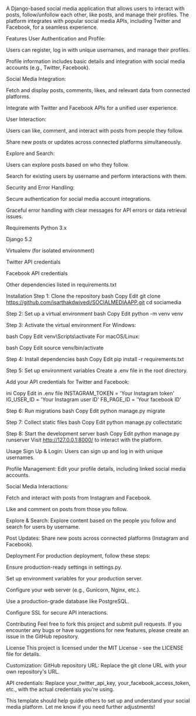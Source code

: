 A Django-based social media application that allows users to interact with posts, follow/unfollow each other, like posts, and manage their profiles. The platform integrates with popular social media APIs, including Twitter and Facebook, for a seamless experience.

Features
User Authentication and Profile:

Users can register, log in with unique usernames, and manage their profiles.

Profile information includes basic details and integration with social media accounts (e.g., Twitter, Facebook).

Social Media Integration:

Fetch and display posts, comments, likes, and relevant data from connected platforms.

Integrate with Twitter and Facebook APIs for a unified user experience.

User Interaction:

Users can like, comment, and interact with posts from people they follow.

Share new posts or updates across connected platforms simultaneously.

Explore and Search:

Users can explore posts based on who they follow.

Search for existing users by username and perform interactions with them.

Security and Error Handling:

Secure authentication for social media account integrations.

Graceful error handling with clear messages for API errors or data retrieval issues.

Requirements
Python 3.x

Django 5.2

Virtualenv (for isolated environment)

Twitter API credentials

Facebook API credentials

Other dependencies listed in requirements.txt

Installation
Step 1: Clone the repository
bash
Copy
Edit
git clone https://github.com/isarthakdwivedi/SOCIALMEDIAAPP.git
cd sociamedia


Step 2: Set up a virtual environment
bash
Copy
Edit
python -m venv venv


Step 3: Activate the virtual environment
For Windows:

bash
Copy
Edit
venv\Scripts\activate
For macOS/Linux:

bash
Copy
Edit
source venv/bin/activate


Step 4: Install dependencies
bash
Copy
Edit
pip install -r requirements.txt


Step 5: Set up environment variables
Create a .env file in the root directory.

Add your API credentials for Twitter and Facebook:

ini
Copy
Edit
in .env file
INSTAGRAM_TOKEN = 'Your Instagram token'
IG_USER_ID = 'Your Instagram user ID'
FB_PAGE_ID = 'Your facebook ID' 

Step 6: Run migrations
bash
Copy
Edit
python manage.py migrate


Step 7: Collect static files
bash
Copy
Edit
python manage.py collectstatic


Step 8: Start the development server
bash
Copy
Edit
python manage.py runserver
Visit http://127.0.0.1:8000/ to interact with the platform.

Usage
Sign Up & Login: Users can sign up and log in with unique usernames.

Profile Management: Edit your profile details, including linked social media accounts.

Social Media Interactions:

Fetch and interact with posts from Instagram and Facebook.

Like and comment on posts from those you follow.

Explore & Search: Explore content based on the people you follow and search for users by username.

Post Updates: Share new posts across connected platforms (Instagram and Facebook).

Deployment
For production deployment, follow these steps:

Ensure production-ready settings in settings.py.

Set up environment variables for your production server.

Configure your web server (e.g., Gunicorn, Nginx, etc.).

Use a production-grade database like PostgreSQL.

Configure SSL for secure API interactions.

Contributing
Feel free to fork this project and submit pull requests. If you encounter any bugs or have suggestions for new features, please create an issue in the GitHub repository.

License
This project is licensed under the MIT License - see the LICENSE file for details.

Customization:
GitHub repository URL: Replace the git clone URL with your own repository's URL.

API credentials: Replace your_twitter_api_key, your_facebook_access_token, etc., with the actual credentials you're using.

This template should help guide others to set up and understand your social media platform. Let me know if you need further adjustments!